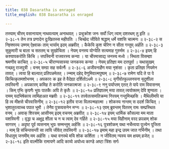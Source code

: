 ```yaml
---
title: 038 Dasaratha is enraged
title_english: 038 Dasaratha is enraged

---
```

<div class="audioEmbed"  caption="श्रीराम-हरिसीताराममूर्ति-घनपाठिभ्यां वचनम्" src="https://archive.org/download/Ramayana-recitation-Sriram-harisItArAmamUrti-Ghanapaati-v2/Kanda_2/Kanda_2_AYK-038-_Ramena_Dashratha_Prathana.mp3"></div>
तस्याम् चीरम् वसानायाम् नाथवत्याम् अनाथवत् ।  
प्रचुक्रोश जनः सर्वो धिग् त्वाम् दशरथम् तु इति ॥ २-३८-१  
तेन तत्र प्रणादेन दुःखितस्स महीपतिः ।  
चिच्छेद जीविते श्रद्धाम् धर्मे यशसि चात्मनः ॥ २-३८-२  
स निह्श्वस्य उष्णम् ऐक्ष्वाकः ताम् भार्याम् इदम् अब्रवीत् ।  
कैकेयि कुश चीरेण न सीता गन्तुम् अर्हति ॥ २-३८-३  
सुकुमारी च बाला च सततम् च सुखोचिता ।  
नेयम् वनस्य योग्येति सत्यमाह गुरुर्मम ॥ २-३८-४  
इयम् हि कश्यापकरोति किंचि ।  
त्तपस्विनी राजवरस्य कन्या ।  
या चीरमासाद्य जनस्य मध्ये ।  
स्थिता विसम्ज्ञा श्रमणीव काचित् ॥ २-३८-५  
चीराण्यसास्या जनकस्य कन्या ।  
नेयम् प्रतिज्ञा मम दत्तपूर्वा ।  
यथासुखम् गच्छतु राजपुत्री ।  
वनम् सम्ग्रा सह सर्वर्त्नैः ॥ २-३८-६  
अजीवनार्हेण मया नृशंसा ।  
कृता प्रतिज्ञा नियमेन तावत् ।  
त्वया हि बाल्यात् प्रतिपन्नमेतत् ।  
त्न्माम् दहेद् वेणुमिवात्मपुष्पम् ॥ २-३८-७  
रामेण यदि ते पा पे किंचित्कृतमशोभनम् ।  
अपकारः क इह ते वैदेह्या दर्शितोऽधमे ॥ २-३८-८  
मृगीवोत्फुल्लनयना मृदुशीला तपस्विनी ।  
अपकारम् कमिह ते करोति जनकात्मजा ॥ २-३८-९  
ननु पर्याप्तम् एतत् ते पापे राम विवासनम् ।  
किम् एभिः कृपणैः भूयः पातकैः अपि ते कृतैः ॥ २-३८-१०  
प्रतिज्ञातम् मया तावत् त्वयोक्तम् देवि शृण्वता ।  
रामम् यदभिषेकाय त्वमिहाअत मब्रवीः ॥ २-३८-११  
तत्त्वेतत्समतिक्रम्य निरयम् गन्तुमिच्छसि ।  
मैथिलीमपि या हि त्व मीक्षसे चीरवासिनीम् ॥ २-३८-१२  
इतीव राजा विलपन्महात्मा ।  
शोकस्य नान्तम् स ददर्श किंचित् ।  
भृशातुरत्वाच्च पपात भूमौ ।  
तेनैव पुत्रव्यसनेन मग्नः ॥ २-३८-१३  
एवम् ब्रुवन्तम् पितरम् रामः सम्प्रस्थितः वनम् ।  
अवाक् शिरसम् आसीनम् इदम् वचनम् अब्रवीत् ॥ २-३८-१४  
इयम् धार्मिक कौसल्या मम माता यशस्विनी ।  
वृद्धा च अक्षुद्र शीला च न च त्वाम् देव गर्हिते ॥ २-३८-१५  
मया विहीनाम् वरद प्रपन्नाम् शोक सागरम् ।  
अदृष्ट पूर्व व्यसनाम् भूयः सम्मन्तुम् अर्हसि ॥ २-३८-१६  
पुत्रशोकम् यथा नर्चेत्त्वया पूज्येन पूजिता ।  
माम् हि संचिन्तयन्ती सा त्वयि जीवेत् तपस्विनी ॥ २-३८-१७  
इमाम् महा इन्द्र उपम जात गर्भिनीम् ।  
तथा विधातुम् जनमीम् मम अर्हसि ।  
यथा वनस्थे मयि शोक कर्शिता ।  
न जीवितम् न्यस्य यम क्षयम् व्रजेत् ॥ २-३८-१८  
इति वाल्मीकि रामायणे आदि काव्ये अयोध्य काण्डे अष्टा त्रिंशः सर्गः